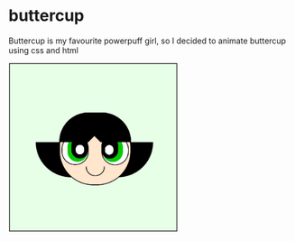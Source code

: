 # buttercup
Buttercup is my favourite powerpuff girl, so I decided to animate buttercup using css and html

<img src="output.JPG" width=300>
